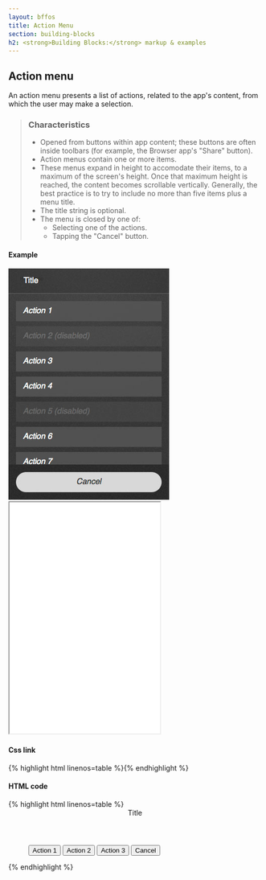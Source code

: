 ```yaml
---
layout: bffos
title: Action Menu
section: building-blocks
h2: <strong>Building Blocks:</strong> markup & examples
---
```


## Action menu

An action menu presents a list of actions, related to the app's content, from which the user may make a selection.

> ### Characteristics
> * Opened from buttons within app content; these buttons are often inside toolbars (for example, the Browser app's "Share" button).
> * Action menus contain one or more items.
> * These menus expand in height to accomodate their items, to a maximum of the screen's height. Once that maximum height is reached, the content becomes scrollable vertically. Generally, the best practice is to try to include no more than five items plus a menu title.
> * The title string is optional.
> * The menu is closed by one of:
>   * Selecting one of the actions.
>   * Tapping the "Cancel" button.

<div>
  <h4>Example</h4>
  <section class="example">
    <img src="../images/BB/action_menu.jpg" alt="Action menu (Image replacing code)"/>
    <article class="full frame">
      <iframe src="../css/BB/style/action_menu" height="460px"></iframe>
    </article>
  </section>

  <h4>Css link</h4>
  {% highlight html linenos=table %}<link href="(your styles folder)/style/action_menu.css" rel="stylesheet" type="text/css">{% endhighlight %}

  <h4>HTML code</h4>
  {% highlight html linenos=table %}<form role="dialog" data-type="action">
  <header>Title</header>
  <menu>
    <button>Action 1</button>
    <button>Action 2</button>
    <button>Action 3</button>
    <button>Cancel</button>
  </menu>
</form>{% endhighlight %}
</div>